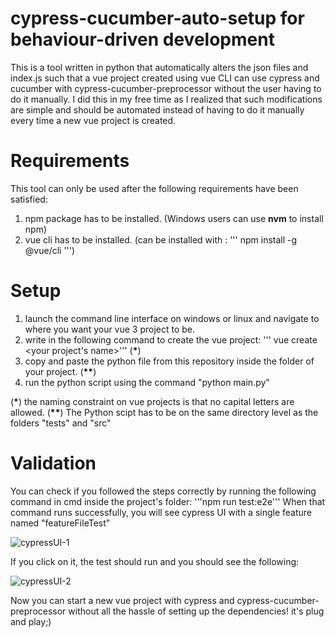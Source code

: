 # cypress-cucumber-auto-setup for behaviour-driven development
This is a tool written in python that automatically alters the json files and index.js such that a vue project created using vue CLI can use cypress and cucumber with cypress-cucumber-preprocessor without the user having to do it manually. I did this in my free time as I realized that such modifications are simple and should be automated instead of having to do it manually every time a new vue project is created.


# Requirements
This tool can only be used after the following requirements have been satisfied:

1. npm package has to be installed. (Windows users can use **nvm** to install npm)
2. vue cli has to be installed. (can be installed with : ''' npm install -g @vue/cli ''')

# Setup

1. launch the command line interface on windows or linux and navigate to where you want your vue 3 project to be.
2. write in the following command to create the vue project: ''' vue create <your project's name>''' (<b>*</b>)
3. copy and paste the python file from this repository inside the folder of your project. (<b>**</b>)
4. run the python script using the command "python main.py"

(<b>*</b>) the naming constraint on vue projects is that no capital letters are allowed.
(<b>**</b>) The Python scipt has to be on the same directory level as the folders "tests" and "src"


# Validation

You can check if you followed the steps correctly by running the following command in cmd inside the project's folder: '''npm run test:e2e'''
When that command runs successfully, you will see cypress UI with a single feature named "featureFileTest"


![cypressUI-1](https://user-images.githubusercontent.com/43525406/154819216-e041a64d-c478-4402-b070-3614144ec0ea.JPG)


If you click on it, the test should run and you should see the following:

![cypressUI-2](https://user-images.githubusercontent.com/43525406/154819219-095db26e-b006-49aa-9a0a-33674e406d8d.JPG)

Now you can start a new vue project with cypress and cypress-cucumber-preprocessor without all the hassle of setting up the dependencies! it's plug and play;)


